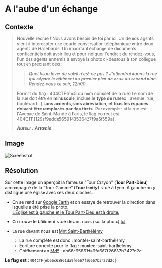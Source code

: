 # A l'aube d'un échange

## Contexte
>Nouvelle recrue ! Nous avons besoin de toi par ici. 
>Un de nos agents vient d'intercepter une courte conversation téléphonique entre deux agents de Hallebarde. 
>Un important échange de documents confidentiels doit avoir lieu et pour indiquer l'endroit du rendez-vous, l'un des agents ennemis à envoyé la photo ci-dessous à son collègue tout en précisant ceci :  
>>_Quel beau lever de soleil n'est-ce pas ? J'attendrai daans la rue qui sépare le bâtiment au premier plan de ceux au second plan. Rendez-vous ce soir, 22h00_.  
>
>Format du flag : 404CTF{md5 du nom complet de la rue}
>Le nom de la rue doit être en **minuscule**, inclure le **type de rue**(ex : avenue, rue, boulevard...),**sans accents,sans abréviation, et tous les espaces doivent être remplacés par des tirets.** Par exemple : si la rue est l'Avenue de Saint-Mandé à Paris, le flag correct est 404CTF{129af9edde5659143536427f9a5f659a}.  
>
>_**Auteur : Artamis**_

## Image

<p align='center'>

![Screenshot](aube-echange.photo.png)  

</p>

## Résolution

Sur cette image on aperçoit la fameuse "Tour Crayon" (**Tour Part-Dieu**) accompagné de la "Tour Gomme" (**Tour Incity**) situé à Lyon.  À gauche on y distingue une église avec ses deux clochés.

- On se rend sur [Google Earth](https://earth.google.com/web/) et on essaye de retrouver la direction dans laquelle a été prise la photo.  
[L'Église est à gauche et le Tour Part-Dieu est à droite.](https://earth.google.com/web/search/Lyon/@45.76387669,4.83123752,163.17996644a,642.32011573d,35y,87.32905318h,77.33211714t,0r/data=CigiJgokCSd2qHx-5kRAERaFaVIH_kLAGZ3-i0kMEhrAIVWmnWaL11_A) 

- On trouve le bâtiment situé devant nous (sur la photo) [ici](https://earth.google.com/web/search/Lyon/@45.76427305,4.82740149,183.99127317a,191.5291353d,35y,90.27344289h,62.56908916t,0r/data=CigiJgokCSd2qHx-5kRAERaFaVIH_kLAGZ3-i0kMEhrAIVWmnWaL11_A)

- La rue devant nous est [Mnt Saint-Barthélémy](https://earth.google.com/web/search/Lyon/@45.7641295,4.82634692,201.0004724a,0d,60y,18.42498196h,85t,0r/data=CigiJgokCSd2qHx-5kRAERaFaVIH_kLAGZ3-i0kMEhrAIVWmnWaL11_AIhoKFnZKMFZxX3g1ZHNxdFl0bFJqR0wtUFEQAg)

  - La rue complète est donc : montée-saint-barthélémy
  - Écriture correcte pour le flag : montee-saint-barthelemy
  - Chiffrement en [Md5](https://www.dcode.fr/hash-md5) : eb66c65861da9fe667f26667b3427d2c

**Le flag est :** `404CTF{eb66c65861da9fe667f26667b3427d2c} `
